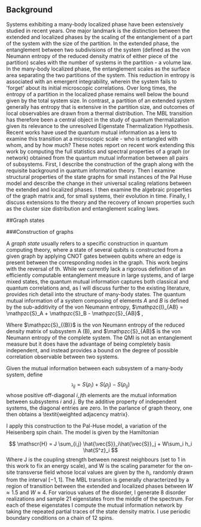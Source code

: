 
## Background
Systems exhibiting a many-body localized phase have been extensively studied in recent years. One major landmark is the distinction between the extended and localized phases by the scaling of the entanglement of a part of the system with the size of the partition. In the extended phase, the entanglement between two subdivisions of the system (defined as the von Neumann entropy of the reduced density matrix of either piece of the partition) scales with the number of systems in the partition - a volume law. In the many-body localized phase, the entanglement scales as the surface area separating the two partitions of the system. This reduction in entropy is associated with an emergent integrability, wherein the system fails to 'forget' about its initial microscopic correlations. Over long times, the entropy of a partition in the localized phase remains well below the bound given by the total system size. In contrast, a partition of an extended system generally has entropy that is extensive in the partition size, and outcomes of local observables are drawn from a thermal distribution. The MBL transition has therefore been a central object in the study of quantum thermalization given its relevance to the unresolved Eigenstate Thermalization Hypothesis. Recent works have used the quantum mutual information as a lens to examine this transition at a microscopic scale - who is entangled with whom, and by how much? These notes report on recent work extending this work by computing the full statistics and spectral properties of a graph (or network) obtained from the quantum mutual information between all pairs of subsystems. First, I describe the construction of the graph along with the requisite background in quantum information theory. Then I examine structural properties of the state graphs for small instances of the Pal Huse model and describe the change in their universal scaling relations between the extended and localized phases. I then examine the algebraic properties of the graph matrix and, for small systems, their evolution in time. Finally, I discuss extensions to the theory and the recovery of known properties such as the cluster size distribution and entanglement scaling laws. 

##Graph states

###Construction of graphs

A *graph state* usually refers to a specific construction in quantum computing theory, where a state of several qubits is constructed from a given graph by applying CNOT gates between qubits where an edge is present between the corresponding nodes in the graph. This work begins with the reversal of th. While we currently lack a rigorous definition of an efficiently computable entanglement measure in large systems, and of large mixed states, the quantum mutual information captures both classical and quantum correlations and, as I will discuss further to the existing literature, provides rich detail into the structure of many-body states. The quantum mutual information of a system composing of elements $A$ and $B$ is defined by the sub-additivity of the von Neumann entropy, $\mathpzc{I}_{AB} = \mathpzc{S}_A + \mathpzc{S}_B - \mathpzc{S}_{AB}$ ,

Where $\mathpzc{S}_{(B)}$ is the von Neumann entropy of the reduced density matrix of subsystem A (B), and $\mathpzc{S}_{AB}$ is the von Neumann entropy of the complete system. The QMI is not an entanglement measure but it does have the advantage of being completely basis independent, and instead provides a bound on the degree of possible correlation observable between two systems.

Given the mutual information between each subsystem of a many-body system, define 
$$ 
\gimel_{ij} = S(\rho_i) + S(\rho_j) - S(\rho_{ij})
$$
whose positive off-diagonal $i,j$th elements are the mutual information between subsystems $i$ and $j$. By the additive property of independent systems, the diagonal entries are zero. In the parlance of graph theory, one then obtains a \textit{weighted adjacency matrix}.

I apply this construction to the Pal-Huse model, a variation of the Heisenberg spin chain. The model is given by the Hamiltonian

$$
\mathscr{H} = J \sum_{i,j} \hat{\vec{S}}_i\hat{\vec{S}}_j + W\sum_i h_i \hat{S^z}_i
$$
Where J is the coupling strength between nearest neighbours (set to 1 in this work to fix an energy scale), and W is the scaling parameter for the on-site transverse field whose local values are given by the $h_i$, randomly drawn from the interval $[-1,1]$. The MBL transition is generally characterized by a region of transition between the extended and localized phases between $W\approx 1.5$ and $W\approx 4$. For various values of the disorder, I generate 8 disorder realizations and sample 21 eigenstates from the middle of the spectrum. For each of these eigenstates I compute the mutual information network by taking the repeated partial traces of the state density matrix. I use periodic boundary conditions on a chain of 12 spins.

